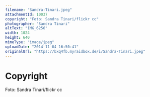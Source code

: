 ```yaml
---
filename: "Sandra-Tinari.jpeg"
attachmentId: 10037
copyright: "Foto: Sandra Tinari/flickr cc"
photographer: "Sandra Tinari"
altText: "IMG_6256"
width: 1024
height: 640
mimeType: "image/jpeg"
uploadDate: "2014-11-04 16:50:41"
originalUrl: "https://bxq4fb.myraidbox.de/i/Sandra-Tinari.jpeg"
---
```


# Copyright

Foto: Sandra Tinari/flickr cc
